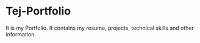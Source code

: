 # Tej-Portfolio
It is my Portfolio. It contains my resume, projects, technical skills and other information.
